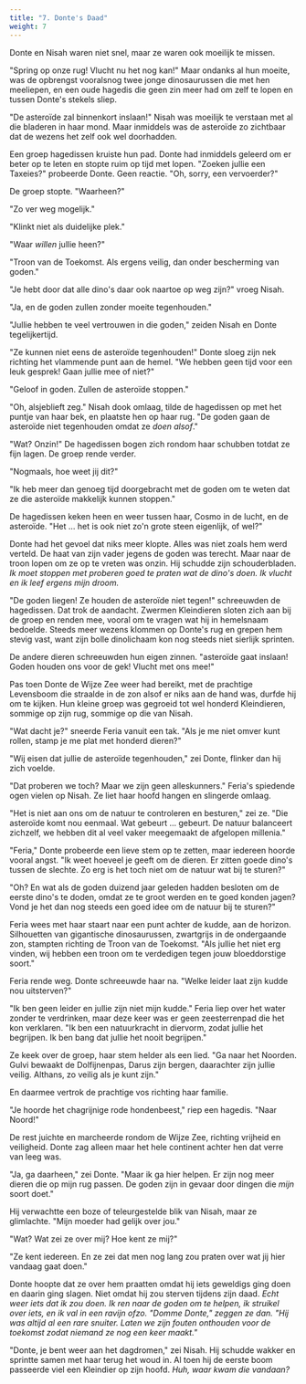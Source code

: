 ```yaml
---
title: "7. Donte's Daad"
weight: 7
---
```


Donte en Nisah waren niet snel, maar ze waren ook moeilijk te missen.

"Spring op onze rug! Vlucht nu het nog kan!" Maar ondanks al hun moeite, was de opbrengst vooralsnog twee jonge dinosaurussen die met hen meeliepen, en een oude hagedis die geen zin meer had om zelf te lopen en tussen Donte's stekels sliep.

"De asteroïde zal binnenkort inslaan!" Nisah was moeilijk te verstaan met al die bladeren in haar mond. Maar inmiddels was de asteroïde zo zichtbaar dat de wezens het zelf ook wel doorhadden.

Een groep hagedissen kruiste hun pad. Donte had inmiddels geleerd om er beter op te leten en stopte ruim op tijd met lopen. "Zoeken jullie een Taxeies?" probeerde Donte. Geen reactie. "Oh, sorry, een vervoerder?"

De groep stopte. "Waarheen?"

"Zo ver weg mogelijk."

"Klinkt niet als duidelijke plek."

"Waar _willen_ jullie heen?"

"Troon van de Toekomst. Als ergens veilig, dan onder bescherming van goden."

"Je hebt door dat alle dino's daar ook naartoe op weg zijn?" vroeg Nisah.

"Ja, en de goden zullen zonder moeite tegenhouden."

"Jullie hebben te veel vertrouwen in die goden," zeiden Nisah en Donte tegelijkertijd. 

"Ze kunnen niet eens de asteroïde tegenhouden!" Donte sloeg zijn nek richting het vlammende punt aan de hemel. "We hebben geen tijd voor een leuk gesprek! Gaan jullie mee of niet?"

"Geloof in goden. Zullen de asteroïde stoppen."

"Oh, alsjeblieft zeg." Nisah dook omlaag, tilde de hagedissen op met het puntje van haar bek, en plaatste hen op haar rug. "De goden gaan de asteroïde niet tegenhouden omdat ze _doen alsof_."

"Wat? Onzin!" De hagedissen bogen zich rondom haar schubben totdat ze fijn lagen. De groep rende verder.

"Nogmaals, hoe weet jij dit?"

"Ik heb meer dan genoeg tijd doorgebracht met de goden om te weten dat ze die asteroïde makkelijk kunnen stoppen."

De hagedissen keken heen en weer tussen haar, Cosmo in de lucht, en de asteroïde. "Het ... het is ook niet zo'n grote steen eigenlijk, of wel?"

Donte had het gevoel dat niks meer klopte. Alles was niet zoals hem werd verteld. De haat van zijn vader jegens de goden was terecht. Maar naar de troon lopen om ze op te vreten was onzin. Hij schudde zijn schouderbladen. _Ik moet stoppen met proberen goed te praten wat de dino's doen. Ik vlucht en ik leef ergens mijn droom._

"De goden liegen! Ze houden de asteroïde niet tegen!" schreeuwden de hagedissen. Dat trok de aandacht. Zwermen Kleindieren sloten zich aan bij de groep en renden mee, vooral om te vragen wat hij in hemelsnaam bedoelde. Steeds meer wezens klommen op Donte's rug en grepen hem stevig vast, want zijn bolle dinolichaam kon nog steeds niet sierlijk sprinten.

De andere dieren schreeuwden hun eigen zinnen. "asteroïde gaat inslaan! Goden houden ons voor de gek! Vlucht met ons mee!"

Pas toen Donte de Wijze Zee weer had bereikt, met de prachtige Levensboom die straalde in de zon alsof er niks aan de hand was, durfde hij om te kijken. Hun kleine groep was gegroeid tot wel honderd Kleindieren, sommige op zijn rug, sommige op die van Nisah.

"Wat dacht je?" sneerde Feria vanuit een tak. "Als je me niet omver kunt rollen, stamp je me plat met honderd dieren?"

"Wij eisen dat jullie de asteroïde tegenhouden," zei Donte, flinker dan hij zich voelde.

"Dat proberen we toch? Maar we zijn geen alleskunners." Feria's spiedende ogen vielen op Nisah. Ze liet haar hoofd hangen en slingerde omlaag.

"Het is niet aan ons om de natuur te controleren en besturen," zei ze. "Die asteroïde komt nou eenmaal. Wat gebeurt ... gebeurt. De natuur balanceert zichzelf, we hebben dit al veel vaker meegemaakt de afgelopen millenia."

"Feria," Donte probeerde een lieve stem op te zetten, maar iedereen hoorde vooral angst. "Ik weet hoeveel je geeft om de dieren. Er zitten goede dino's tussen de slechte. Zo erg is het toch niet om de natuur wat bij te sturen?"

"Oh? En wat als de goden duizend jaar geleden hadden besloten om de eerste dino's te doden, omdat ze te groot werden en te goed konden jagen? Vond je het dan nog steeds een goed idee om de natuur bij te sturen?"

Feria wees met haar staart naar een punt achter de kudde, aan de horizon. Silhouetten van gigantische dinosaurussen, zwartgrijs in de ondergaande zon, stampten richting de Troon van de Toekomst. "Als jullie het niet erg vinden, wij hebben een troon om te verdedigen tegen jouw bloeddorstige soort."

Feria rende weg. Donte schreeuwde haar na. "Welke leider laat zijn kudde nou uitsterven?"

"Ik ben geen leider en jullie zijn niet mijn kudde." Feria liep over het water zonder te verdrinken, maar deze keer was er geen zeesterrenpad die het kon verklaren. "Ik ben een natuurkracht in diervorm, zodat jullie het begrijpen. Ik ben bang dat jullie het nooit begrijpen."

Ze keek over de groep, haar stem helder als een lied. "Ga naar het Noorden. Gulvi bewaakt de Dolfijnenpas, Darus zijn bergen, daarachter zijn jullie veilig. Althans, zo veilig als je kunt zijn."

En daarmee vertrok de prachtige vos richting haar familie.

"Je hoorde het chagrijnige rode hondenbeest," riep een hagedis. "Naar Noord!"

De rest juichte en marcheerde rondom de Wijze Zee, richting vrijheid en veiligheid. Donte zag alleen maar het hele continent achter hen dat verre van leeg was.

"Ja, ga daarheen," zei Donte. "Maar ik ga hier helpen. Er zijn nog meer dieren die op mijn rug passen. De goden zijn in gevaar door dingen die _mijn_ soort doet."

Hij verwachtte een boze of teleurgestelde blik van Nisah, maar ze glimlachte. "Mijn moeder had gelijk over jou."

"Wat? Wat zei ze over mij? Hoe kent ze mij?"

"Ze kent iedereen. En ze zei dat men nog lang zou praten over wat jij hier vandaag gaat doen."

Donte hoopte dat ze over hem praatten omdat hij iets geweldigs ging doen en daarin ging slagen. Niet omdat hij zou sterven tijdens zijn daad. _Echt weer iets dat ik zou doen. Ik ren naar de goden om te helpen, ik struikel over iets, en ik val in een ravijn ofzo. "Domme Donte," zeggen ze dan. "Hij was altijd al een rare snuiter. Laten we zijn fouten onthouden voor de toekomst zodat niemand ze nog een keer maakt."_

"Donte, je bent weer aan het dagdromen," zei Nisah. Hij schudde wakker en sprintte samen met haar terug het woud in. Al toen hij de eerste boom passeerde viel een Kleindier op zijn hoofd. _Huh, waar kwam die vandaan?_
